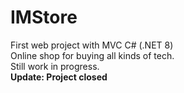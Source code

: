 # IMStore
First web project with MVC C# (.NET 8) <br>
Online shop for buying all kinds of tech. <br>
Still work in progress. <br>
<b>Update: Project closed</b>

